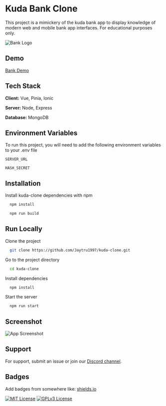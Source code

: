 # Kuda Bank Clone

This project is a mimickery of the kuda bank app to display knowledge of modern web and mobile bank app interfaces. For educational purposes only.

![Bank Logo](https://kudaclone.onrender.com/assets/icon/people_trust_white.svg)

## Demo

[Bank Demo](https://kudaclone.onrender.com)

## Tech Stack

**Client:** Vue, Pinia, Ionic

**Server:** Node, Express

**Database:** MongoDB

## Environment Variables

To run this project, you will need to add the following environment variables to your .env file

`SERVER_URL`

`HASH_SECRET`

## Installation

Install kuda-clone dependencies with npm

```bash
  npm install
```

```bash
  npm run build
```

## Run Locally

Clone the project

```bash
  git clone https://github.com/Jaytru1997/kuda-clone.git
```

Go to the project directory

```bash
  cd kuda-clone
```

Install dependencies

```bash
  npm install
```

Start the server

```bash
  npm run start
```

## Screenshot

![App Screenshot](https://kudaclone.onrender.com/assets/screenshot.png)

## Support

For support, submit an issue or join our [Discord channel](https://discord.com).

## Badges

Add badges from somewhere like: [shields.io](https://shields.io/)

[![MIT License](https://img.shields.io/badge/License-MIT-green.svg)](https://choosealicense.com/licenses/mit/)
[![GPLv3 License](https://img.shields.io/badge/License-GPL%20v3-yellow.svg)](https://opensource.org/licenses/)
